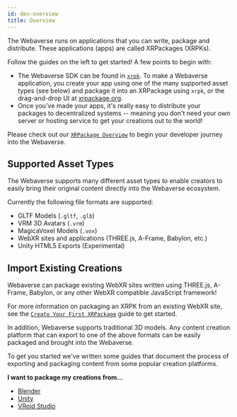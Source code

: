 ```yaml
---
id: dev-overview
title: Overview
---
```


The Webaverse runs on applications that you can write, package and distribute. These applications (apps) are called XRPackages (XRPKs).

Follow the guides on the left to get started! A few points to begin with:

- The Webaverse SDK can be found in <a href="https://github.com/webaverse/xrpackage-cli" target="_blank" rel="noopener noreferrer">`xrpk`</a>. To make a Webaverse application, you create your app using one of the many supported asset types (see below) and package it into an XRPackage using `xrpk`, or the drag-and-drop UI at <a href="https://xrpackage.org/inspect.html" target="_blank" rel="noopener noreferrer">xrpackage.org</a>.
- Once you've made your apps, it's really easy to distribute your packages to decentralized systems -- meaning you don't need your own server or hosting service to get your creations out to the world!

Please check out our [`XRPackage Overview`](./1-xrpackage-overview.md) to begin your developer journey into the Webaverse.

## Supported Asset Types

The Webaverse supports many different asset types to enable creators to easily bring their original content directly into the Webaverse ecosystem.

Currently the following file formats are supported:

- GLTF Models (`.gltf`, `.glb`)
- VRM 3D Avatars (`.vrm`)
- MagicaVoxel Models (`.vox`)
- WebXR sites and applications (THREE.js, A-Frame, Babylon, etc.)
- Unity HTML5 Exports (Experimental)

## Import Existing Creations

Webaverse can package existing WebXR sites written using THREE.js, A-Frame, Babylon, or any other WebXR compatible JavaScript framework!

For more information on packaging an XRPK from an existing WebXR site, see the [`Create Your First XRPackage`](./2-creating-an-xrpk.md) guide to get started.

In addition, Webaverse supports traditional 3D models. Any content creation platform that can export to one of the above formats can be easily packaged and brought into the Webaverse.

To get you started we've written some guides that document the process of exporting and packaging content from some popular creation platforms.

**I want to package my creations from...**

- [Blender](./11-blender-import.md)
- [Unity](./12-unity-import.md)
- [VRoid Studio](./13-vroid-studio-import.md)
